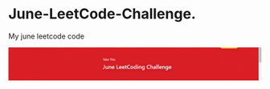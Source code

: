 # June-LeetCode-Challenge.
My june leetcode code

![Screenshot](leetcode_june.png)
                                                   
                                                    

